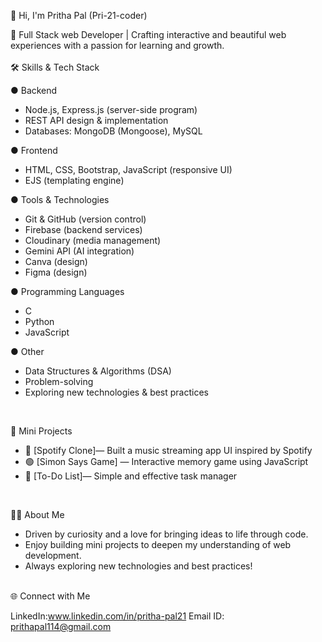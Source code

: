 
👋 Hi, I'm Pritha Pal (Pri-21-coder)

🌟 Full Stack web Developer | 
Crafting interactive and beautiful web experiences with a passion for learning and growth.
<br>
<br>
🛠️ Skills & Tech Stack

● Backend
- Node.js, Express.js (server-side program)
- REST API design & implementation
- Databases: MongoDB (Mongoose), MySQL

● Frontend
- HTML, CSS, Bootstrap, JavaScript (responsive UI)
- EJS (templating engine)

● Tools & Technologies
- Git & GitHub (version control)
- Firebase (backend services)
- Cloudinary (media management)
- Gemini API (AI integration)
- Canva (design)
- Figma (design)

● Programming Languages
- C
- Python
- JavaScript

● Other
- Data Structures & Algorithms (DSA)
- Problem-solving
- Exploring new technologies & best practices
<br>

 🚀 Mini Projects

- 🎵 [Spotify Clone]— Built a music streaming app UI inspired by Spotify
- 🟢 [Simon Says Game] — Interactive memory game using JavaScript
- 📝 [To-Do List]— Simple and effective task manager

<br>

 🧑‍💻 About Me

- Driven by curiosity and a love for bringing ideas to life through code.
- Enjoy building mini projects to deepen my understanding of web development.
- Always exploring new technologies and best practices!

<br>
 🌐 Connect with Me

LinkedIn:www.linkedin.com/in/pritha-pal21
Email ID: prithapal114@gmail.com
